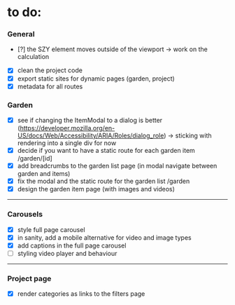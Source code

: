 # to do:

### General

- [?] the SZY element moves outside of the viewport -> work on the calculation
- [x] clean the project code
- [x] export static sites for dynamic pages (garden, project)
- [x] metadata for all routes

### Garden

- [x] see if changing the ItemModal to a dialog is better (https://developer.mozilla.org/en-US/docs/Web/Accessibility/ARIA/Roles/dialog_role) -> sticking with rendering into a single div for now
- [x] decide if you want to have a static route for each garden item /garden/[id]
- [x] add breadcrumbs to the garden list page (in modal navigate between garden and items)
- [x] fix the modal and the static route for the garden list /garden
- [x] design the garden item page (with images and videos)

---

### Carousels

- [x] style full page carousel
- [x] in sanity, add a mobile alternative for video and image types
- [x] add captions in the full page carousel
- [ ] styling video player and behaviour

---

### Project page

- [x] render categories as links to the filters page
